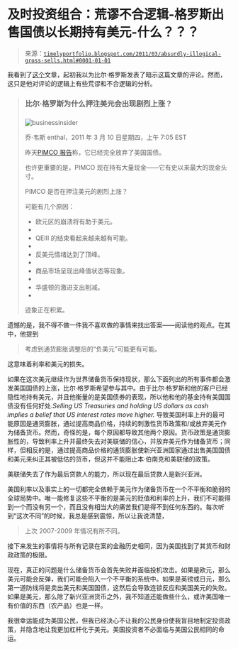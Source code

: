 <!--yml

类别：未分类

日期：2024-05-18 15:19:44

-->

# 及时投资组合：荒谬不合逻辑-格罗斯出售国债以长期持有美元-什么？？？

> 来源：[`timelyportfolio.blogspot.com/2011/03/absurdly-illogical-gross-sells.html#0001-01-01`](http://timelyportfolio.blogspot.com/2011/03/absurdly-illogical-gross-sells.html#0001-01-01)

我看到了[这个](http://finance.yahoo.com/news/Why-Is-Bill-Gross-Betting-On-siliconalley-63459376.html?x=0)文章，起初我以为比尔·格罗斯发表了暗示这篇文章的评论。然而，这只是他对评论的逻辑上有些荒谬和不合逻辑的分析。

> ### 比尔·格罗斯为什么押注美元会出现剧烈上涨？
> ### 
> ![businessinsider](http://us.lrd.yahoo.com/SIG=114i7rc6a/**http%3A//www.businessinsider.com/)
> 
> 乔·韦斯 enthal，2011 年 3 月 10 日星期四，上午 7:05 EST
> 
> 昨天[PIMCO 报告](http://us.lrd.yahoo.com/SIG=1228d9m9q/**http%3A//www.businessinsider.com/pimco-treasury-holdings-2011-3)称，它已经完全放弃了美国国债。
> 
> 也许更重要的是，PIMCO 现在持有大量现金——它有史以来最大的现金头寸。
> 
> PIMCO 是否在押注美元的剧烈上涨？
> 
> 可能有几个原因：
> 
> +   欧元区的崩溃将有助于美元。
> +   
> +   QEIII 的结束看起来越来越有可能。
> +   
> +   反美元情绪达到了顶峰。
> +   
> +   商品市场呈现出峰值状态等现象。
> +   
> +   华盛顿的激进支出削减。
> +   
> 迹象正在积累。

遗憾的是，我不得不做一件我不喜欢做的事情来找出答案——阅读他的观点。在其中，他提到

> 考虑到通货膨胀调整后的“负美元”可能更有可能。

这意味着利率和美元的损失。

如果在这次美元继续作为世界储备货币保持现状，那么下面列出的所有事件都会激发美国国债的上涨，比尔·格罗斯希望参与其中。由于比尔·格罗斯和他的客户已经隐性地持有美元，并且他衡量的是美国债券的表现，所以他和他的基金持有美国国债没有任何好处.*Selling US Treasuries and holding US dollars as cash implies a belief that US interest rates move higher.* 导致美国利率上升的最可能原因是通货膨胀，通过提高商品价格，持续的刺激性货币政策和/或放弃美元作为储备货币。然而，奇怪的是，每个原因都导致其他两个原因。货币政策是通货膨胀性的，导致利率上升并最终失去对美联储的信心，并放弃美元作为储备货币；同样，但相反的是，通过提高商品价格的通货膨胀使新兴亚洲国家通过出售美国国债和美元来纠正其被低估的货币，但这并不能阻止本·伯南克和美联储的政策。

美联储失去了作为最后贷款人的能力，所以现在最后贷款人是新兴亚洲。

美国利率以及事实上的一切都完全依赖于美元作为储备货币在一个不平衡和脆弱的全球局势中。唯一能修复这些不平衡的是美元的贬值和利率的上升，我们不可能得到一个而没有另一个，而且没有相当大的痛苦我们是得不到任何东西的。每次听到“这次不同”的时候，我总是感到震惊，所以让我说清楚，

> 上次 2007-2009 年情况有所不同。

接下来发生的事情将与所有记录在案的金融历史相同，因为美国找到了其货币和财政政策的极限。

现在，真正的问题是什么储备货币会首先失败并面临投机攻击。如果是欧元，那么美元可能会反弹，我们可能会陷入一个不平衡的系统中。如果是英镑或日元，那么第一道防线将是卖出美元和美国国债，这然后会导致连锁反应和美国美元的失败。如果是美元，那么除了新兴亚洲货币之外，我不知道还能做些什么，或许美国唯一有价值的东西（农产品）也是一样。

我很幸运能成为美国公民，但我已经决心不让我的公民身份使我盲目地制定投资政策，并隐含地让我更加杠杆化于美元。美国投资者不必面临与美国公民相同的命运。
